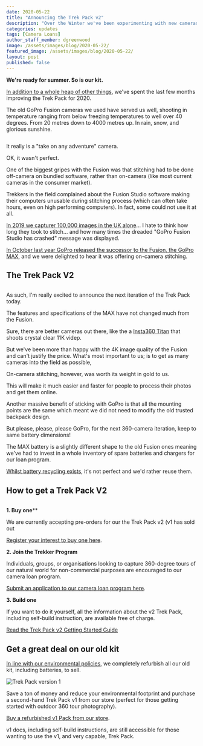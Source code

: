 ```yaml
---
date: 2020-05-22
title: "Announcing the Trek Pack v2"
description: "Over the Winter we've been experimenting with new cameras for an updated version of our Trek Pack."
categories: updates
tags: [Camera Loans]
author_staff_member: dgreenwood
image: /assets/images/blog/2020-05-22/
featured_image: /assets/images/blog/2020-05-22/
layout: post
published: false
---
```


**We're ready for summer. So is our kit.**

[In addition to a whole heap of other things](/blog/2020/2020-04-17-what-are-you-working-on), we've spent the last few months improving the Trek Pack for 2020.

The old GoPro Fusion cameras we used have served us well, shooting in temperature ranging from below freezing temperatures to well over 40 degrees. From 20 metres down to 4000 metres up. In rain, snow, and glorious sunshine.

<img class="img-fluid" src="/assets/images/blog/2020-05-22/
" alt="" title="" />

It really is a "take on any adventure" camera.

OK, it wasn't perfect.

One of the biggest gripes with the Fusion was that stitching had to be done off-camera on bundled software, rather than on-camera (like most current cameras in the consumer market).

Trekkers in the field complained about the Fusion Studio software making their computers unusable during stitching process (which can often take hours, even on high performing computers). In fact, some could not use it at all.

[In 2019 we capturer 100,000 images in the UK alone](/blog/2019/year-in-review)... I hate to think how long they took to stitch... and how many times the dreaded "GoPro Fusion Studio has crashed" message was displayed.

[In October last year GoPro released the successor to the Fusion, the GoPro MAX](/blog/2019/2020-04-17-what-are-you-working-on), and we were delighted to hear it was offering on-camera stitching.

## The Trek Pack V2

<img class="img-fluid" src="/assets/images/blog/2020-05-22/
" alt="" title="" />

As such, I'm really excited to announce the next iteration of the Trek Pack today.

The features and specifications of the MAX have not changed much from the Fusion.

Sure, there are better cameras out there, like the a [Insta360 Titan](https://store.insta360.com/product/titan) that shoots crystal clear 11K videp.

But we've been more than happy with the 4K image quality of the Fusion and can't justify the price. What's most important to us; is to get as many cameras into the field as possible,

On-camera stitching, however, was worth its weight in gold to us.

This will make it much easier and faster for people to process their photos and get them online.

Another massive benefit of sticking with GoPro is that all the mounting points are the same which meant we did not need to modify the old trusted backpack design.

But please, please, please GoPro, for the next 360-camera iteration, keep to same battery dimensions!

The MAX battery is a slightly different shape to the old Fusion ones meaning we've had to invest in a whole inventory of spare batteries and chargers for our loan program.

[Whilst battery recycling exists](https://www.recyclenow.com/what-to-do-with/batteries-1), it's not perfect and we'd rather reuse them.

## How to get a Trek Pack V2

<img class="img-fluid" src="/assets/images/blog/2020-05-22/
" alt="" title="" />

**1. Buy one****

We are currently accepting pre-orders for our the Trek Pack v2 (v1 has sold out

[Register your interest to buy one here](/store).

**2. Join the Trekker Program**

Individuals, groups, or organisations looking to capture 360-degree tours of our natural world for non-commercial purposes are encouraged to our camera loan program.

[Submit an application to our camera loan program here](/loan).

**3. Build one**

If you want to do it yourself, all the information about the v2 Trek Pack, including self-build instruction, are available free of charge.

[Read the Trek Pack v2 Getting Started Guide](/trek-pack)

## Get a great deal on our old kit

[In line with our environmental policies](/charters/environment), we completely refurbish all our old kit, including batteries, to sell.

<img class="img-fluid" src="/assets/images/blog/2020-05-22/trek-view-pack-version-1-sm.jpg
" alt="Trek Pack version 1" title="Trek Pack version 1" />

Save a ton of money and reduce your environmental footprint and purchase a second-hand Trek Pack v1 from our store (perfect for those getting started with outdoor 360 tour photography).

[Buy a refurbished v1 Pack from our store](/store).

v1 docs, including self-build instructions, are still accessible for those wanting to use the v1, and very capable, Trek Pack.